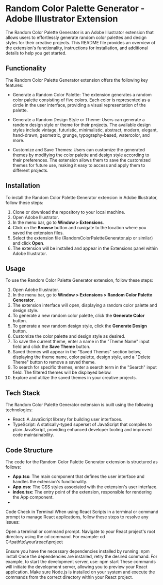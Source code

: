 # Random Color Palette Generator - Adobe Illustrator Extension

The Random Color Palette Generator is an Adobe Illustrator extension that allows users to effortlessly generate random color palettes and design styles for their creative projects. This README file provides an overview of the extension's functionality, instructions for installation, and additional details to help you get started.

## Functionality

The Random Color Palette Generator extension offers the following key features:

- Generate a Random Color Palette: The extension generates a random color palette consisting of five colors. Each color is represented as a circle in the user interface, providing a visual representation of the palette.

- Generate a Random Design Style or Theme: Users can generate a random design style or theme for their projects. The available design styles include vintage, futuristic, minimalistic, abstract, modern, elegant, hand-drawn, geometric, grunge, typography-based, watercolor, and more.

- Customize and Save Themes: Users can customize the generated themes by modifying the color palette and design style according to their preferences. The extension allows them to save the customized themes for future use, making it easy to access and apply them to different projects.

## Installation

To install the Random Color Palette Generator extension in Adobe Illustrator, follow these steps:

1. Clone or download the repository to your local machine.
2. Open Adobe Illustrator.
3. In the menu bar, go to **Window > Extensions**.
4. Click on the **Browse** button and navigate to the location where you saved the extension files.
5. Select the extension file (RandomColorPaletteGenerator.aip or similar) and click **Open**.
6. The extension will be installed and appear in the Extensions panel within Adobe Illustrator.

## Usage

To use the Random Color Palette Generator extension, follow these steps:

1. Open Adobe Illustrator.
2. In the menu bar, go to **Window > Extensions > Random Color Palette Generator**.
3. The extension interface will open, displaying a random color palette and design style.
4. To generate a new random color palette, click the **Generate Color** button.
5. To generate a new random design style, click the **Generate Design** button.
6. Customize the color palette and design style as desired.
7. To save the current theme, enter a name in the "Theme Name" input field and click the **Save Theme** button.
8. Saved themes will appear in the "Saved Themes" section below, displaying the theme name, color palette, design style, and a "Delete Theme" button to remove a saved theme.
9. To search for specific themes, enter a search term in the "Search" input field. The filtered themes will be displayed below.
10. Explore and utilize the saved themes in your creative projects.

## Tech Stack

The Random Color Palette Generator extension is built using the following technologies:

- React: A JavaScript library for building user interfaces.
- TypeScript: A statically-typed superset of JavaScript that compiles to plain JavaScript, providing enhanced developer tooling and improved code maintainability.

## Code Structure

The code for the Random Color Palette Generator extension is structured as follows:

- **App.tsx:** The main component that defines the user interface and handles the extension's functionality.
- **App.css:** The CSS styles associated with the extension's user interface.
- **index.tsx:** The entry point of the extension, responsible for rendering the App component.
- 
Code Check in Terminal
When using React Scripts in a terminal or command prompt to manage React applications, follow these steps to resolve any issues:

Open a terminal or command prompt.
Navigate to your React project's root directory using the cd command. For example:
cd C:\path\to\your\react\project

Ensure you have the necessary dependencies installed by running:
npm install
Once the dependencies are installed, retry the desired command. For example, to start the development server, use:
npm start
These commands will initiate the development server, allowing you to preview your React application. 
Make sure Node.js is installed on your system and execute the commands from the correct directory within your React project.






